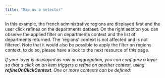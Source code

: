 ```yaml
---
title: "Map as a selector"
---
```



In this example, the french administrative regions are displayed first and the user click refines on the departments dataset. On the right section you can observe the applied filter on departments context and the list of departments returned. The 'regions' context is not affected and is not filtered. Note that it would also be possible to apply the filter on regions context, to do so, please have a look to the next resource of this page.

_If your layer is displayed as raw or aggregation, you can configure a layer so that a click on an item triggers a refine on another context, using **refineOnClickContext**. One or more contexts can be defined:_
